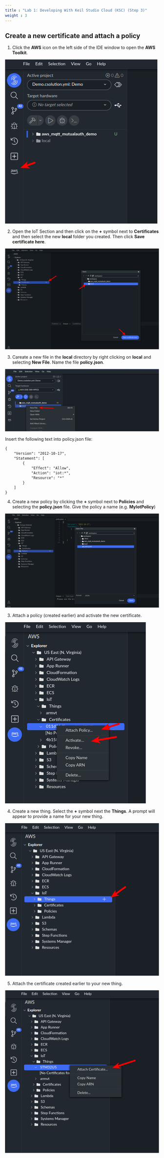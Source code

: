 ```yaml
---
title : "Lab 1: Developing With Keil Studio Cloud (KSC) (Step 3)"
weight : 3
---
```


## Create a new certificate and attach a policy

1. Click the **AWS** icon on the left side of the IDE window to open the **AWS Toolkit**.

![aws](/static/aws-icon.png)

2. Open the IoT Section and then click on the **+** symbol next to **Certificates** and then select the new **local** folder you created. Then click **Save certificate here**.

![aws toolkit cert](/static/aws-tookit-cert.png)

3. Careate a new file in the **local** directory by right clicking on **local** and selecting **New File**. Name the file **policy.json**.

![local new file](/static/local-new-file.png)

Insert the following text into policy.json file:

```text
{
    "Version": "2012-10-17",
    "Statement": [
        {
            "Effect": "Allow",
            "Action": "iot:*",
            "Resource": "*"
        }
    ]
}
```

4. Create a new policy by clicking the **+** symbol next to **Policies** and selecting the **policy.json** file. Give the policy a name (e.g. **MyIotPolicy**)

![create policy](/static/create-policy.png)

3. Attach a policy (created earlier) and activate the new certificate.

![attach policy](/static/cert-attach-policy.png)

4. Create a new thing. Select the **+** symbol next the **Things**. A prompt will appear to provide a name for your new thing.

![new thing](/static/new-thing.png)

5. Attach the certificate created earlier to your new thing.

![thing attach cert](/static/thing-attach-cert.png)
